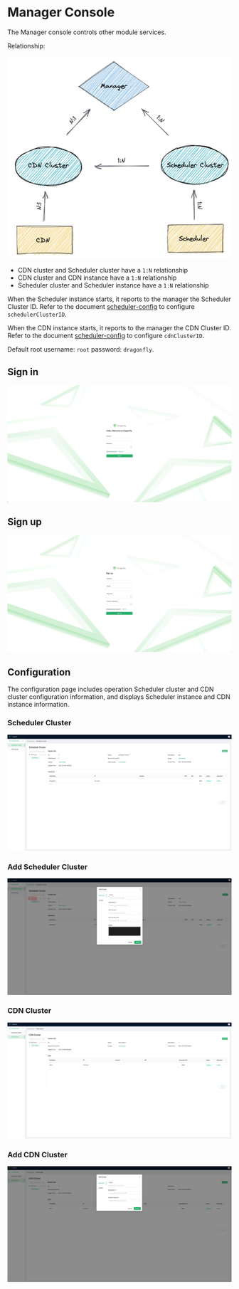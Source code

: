 # Manager Console

The Manager console controls other module services. 

Relationship:

![manager-relationship][manager-relationship]

- CDN cluster and Scheduler cluster have a `1:N` relationship
- CDN cluster and CDN instance have a `1:N` relationship
- Scheduler cluster and Scheduler instance have a `1:N` relationship

When the Scheduler instance starts, it reports to the manager the Scheduler Cluster ID. Refer to the document [scheduler-config](../../config/scheduler.yaml) to configure `schedulerClusterID`.

When the CDN instance starts, it reports to the manager the CDN Cluster ID. Refer to the document [scheduler-config](../../config/cdn.yaml) to configure `cdnClusterID`.

Default root username: `root` password: `dragonfly`.

## Sign in

![signin][signin]

## Sign up

![signup][signup]

## Configuration

The configuration page includes operation Scheduler cluster and CDN cluster configuration information, and displays Scheduler instance and CDN instance information.

### Scheduler Cluster

![scheduler-cluster][scheduler-cluster]

### Add Scheduler Cluster

![add-scheduler-cluster][add-scheduler-cluster]

### CDN Cluster

![cdn-cluster][cdn-cluster]

### Add CDN Cluster

![add-cdn-cluster][add-cdn-cluster]

[signin]: ../../images/manager-console/signin.jpg
[signup]: ../../images/manager-console/signup.jpg
[scheduler-cluster]: ../../images/manager-console/scheduler-cluster.jpg
[add-scheduler-cluster]: ../../images/manager-console/add-scheduler-cluster.jpg
[cdn-cluster]: ../../images/manager-console/cdn-cluster.jpg
[add-cdn-cluster]: ../../images/manager-console/add-cdn-cluster.jpg
[manager-relationship]: ../../images/manager-console/relationship.jpg
